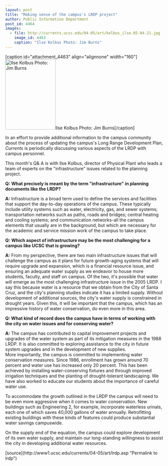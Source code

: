 ```yaml
---
layout: post
title: "Making sense of the campus's LRDP project"
author: Public Information Department
post_id: 4464
images:
  - file: http://currents.ucsc.edu/04-05/art/kolbus_ilse.05-04-21.jpg
    image_id: 4463
    caption: "Ilse Kolbus Photo: Jim Burns"
---
```


[caption id="attachment_4463" align="alignnone" width="160"]<a href="http://localhost/mysite/wp-content/uploads/2005/04/kolbus_ilse.05-04-21.jpg"><img class="size-full wp-image-4463" src="http://localhost/mysite/wp-content/uploads/2005/04/kolbus_ilse.05-04-21.jpg" alt="Ilse Kolbus Photo: Jim Burns" width="160" height="224" /></a>Ilse Kolbus Photo: Jim Burns[/caption]
<a name="content" id="content"></a>
<p>
  In an effort to provide additional information to the campus community about the process of updating the campus's Long Range Development Plan, <i>Currents</i> is periodically discussing various aspects of the LRDP with campus personnel.
</p>
<p>
  This month's Q&amp; A is with Ilse Kolbus, director of Physical Plant who leads a team of experts on the "infrastructure" issues related to the planning project.<br>
</p>
<p>
  <b>Q:</b> <b>What precisely is meant by the term "infrastructure" in planning documents like the LRDP?</b><br>
</p>
<p>
  <b>A:</b> Infrastructure is a broad term used to define the services and facilities that support the day-to-day operations of the campus. These typically include utility systems such as water, electricity, gas, and sewer systems; transportation networks such as paths, roads and bridges; central heating and cooling systems; and communication networks-all the campus elements that usually are in the background, but which are necessary for the academic and service mission work of the campus to take place.<br>
</p>
<p>
  <b>Q:</b> <b>Which aspect of infrastructure may be the most challenging for a campus like UCSC that is growing?</b><br>
</p>
<p>
  <b>A:</b> From my perspective, there are two main infrastructure issues that will challenge the campus as it plans for future growth-aging systems that will require upgrade and expansion, which is a financial resource issue, and ensuring an adequate water supply as we endeavor to house more students, faculty, and staff on campus. Of the two, it's possible that water will emerge as the most challenging infrastructure issue in the 2005 LRDP. I say this because water is a resource that we obtain from the City of Santa Cruz, and the city's planning studies indicate it has a limited supply. Without development of additional sources, the city's water supply is constrained in drought years. Given this, it will be important that the campus, which has an impressive history of water conservation, do even more in this area.<br>
</p>
<p>
  <b>Q: What kind of record does the campus have in terms of working with the city on water issues and for conserving water?</b><br>
</p>
<p>
  <b>A:</b> The campus has contributed to capital improvement projects and upgrades of the water system as part of its mitigation measures in the 1988 LRDP. It is also committed to exploring assistance to the city in future system upgrades and in the development of new supplies.<br>
  More importantly, the campus is committed to implementing water conservation measures. Since 1986, enrollment has grown around 70 percent and water use has increased only 20 percent. This has been achieved by installing water-conserving fixtures and through improved irrigation techniques and the planting of drought-tolerant landscaping. We have also worked to educate our students about the importance of careful water use.<br>
</p>
<p>
  To accommodate the growth outlined in the LRDP the campus will need to be even more aggressive when it comes to water conservation. New buildings such as Engineering 2, for example, incorporate waterless urinals, each one of which saves 40,000 gallons of water annually. Retrofitting existing buildings with these kinds of features could produce substantial water savings campuswide.<br>
</p>
<p>
  On the supply end of the equation, the campus could explore development of its own water supply, and maintain our long-standing willingness to assist the city in developing additional water resources.<br>
</p>
[source](http://www1.ucsc.edu/currents/04-05/art/lrdp.asp "Permalink to lrdp")
